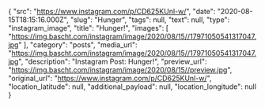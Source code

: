 {
  "src": "https://www.instagram.com/p/CD625KUnl-w/",
  "date": "2020-08-15T18:15:16.000Z",
  "slug": "Hunger",
  "tags": null,
  "text": null,
  "type": "instagram_image",
  "title": "Hunger!",
  "images": [
    "https://img.bascht.com/instagram/image/2020/08/15//17971050541317047.jpg"
  ],
  "category": "posts",
  "media_url": "https://img.bascht.com/instagram/image/2020/08/15//17971050541317047.jpg",
  "description": "Instagram Post: Hunger!",
  "preview_url": "https://img.bascht.com/instagram/image/2020/08/15//preview.jpg",
  "original_url": "https://www.instagram.com/p/CD625KUnl-w/",
  "location_latitude": null,
  "additional_payload": null,
  "location_longitude": null
}